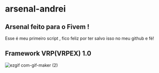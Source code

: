 # arsenal-andrei
## Arsenal feito para o Fivem !
Esse é meu primeiro script , fico feliz por ter salvo isso no meu github e fé!
## Framework VRP(VRPEX) 1.0
![ezgif com-gif-maker (2)](https://user-images.githubusercontent.com/56372298/100491870-e1edfd00-3105-11eb-8fe6-844c8d9016ce.gif)
